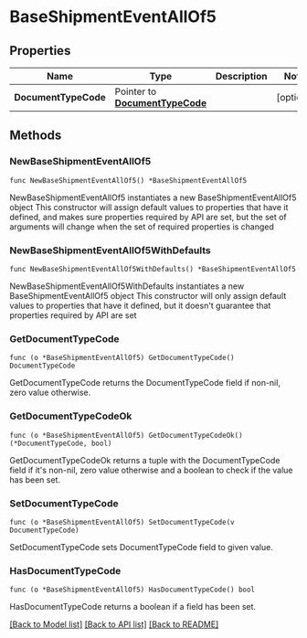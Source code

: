# BaseShipmentEventAllOf5

## Properties

Name | Type | Description | Notes
------------ | ------------- | ------------- | -------------
**DocumentTypeCode** | Pointer to [**DocumentTypeCode**](DocumentTypeCode.md) |  | [optional] 

## Methods

### NewBaseShipmentEventAllOf5

`func NewBaseShipmentEventAllOf5() *BaseShipmentEventAllOf5`

NewBaseShipmentEventAllOf5 instantiates a new BaseShipmentEventAllOf5 object
This constructor will assign default values to properties that have it defined,
and makes sure properties required by API are set, but the set of arguments
will change when the set of required properties is changed

### NewBaseShipmentEventAllOf5WithDefaults

`func NewBaseShipmentEventAllOf5WithDefaults() *BaseShipmentEventAllOf5`

NewBaseShipmentEventAllOf5WithDefaults instantiates a new BaseShipmentEventAllOf5 object
This constructor will only assign default values to properties that have it defined,
but it doesn't guarantee that properties required by API are set

### GetDocumentTypeCode

`func (o *BaseShipmentEventAllOf5) GetDocumentTypeCode() DocumentTypeCode`

GetDocumentTypeCode returns the DocumentTypeCode field if non-nil, zero value otherwise.

### GetDocumentTypeCodeOk

`func (o *BaseShipmentEventAllOf5) GetDocumentTypeCodeOk() (*DocumentTypeCode, bool)`

GetDocumentTypeCodeOk returns a tuple with the DocumentTypeCode field if it's non-nil, zero value otherwise
and a boolean to check if the value has been set.

### SetDocumentTypeCode

`func (o *BaseShipmentEventAllOf5) SetDocumentTypeCode(v DocumentTypeCode)`

SetDocumentTypeCode sets DocumentTypeCode field to given value.

### HasDocumentTypeCode

`func (o *BaseShipmentEventAllOf5) HasDocumentTypeCode() bool`

HasDocumentTypeCode returns a boolean if a field has been set.


[[Back to Model list]](../README.md#documentation-for-models) [[Back to API list]](../README.md#documentation-for-api-endpoints) [[Back to README]](../README.md)


